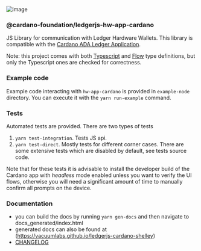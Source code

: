 ![image](https://user-images.githubusercontent.com/837681/53001830-d7c8a600-342b-11e9-9038-e745cc91e543.png)

### @cardano-foundation/ledgerjs-hw-app-cardano

JS Library for communication with Ledger Hardware Wallets.
This library is compatible with the [Cardano ADA Ledger Application](https://github.com/cardano-foundation/ledger-app-cardano).

Note: this project comes with both [Typescript](https://www.typescriptlang.org/) and [Flow](https://flow.org/) type definitions, but only the Typescript ones are checked for correctness.

### Example code

Example code interacting with `hw-app-cardano` is provided in `example-node` directory.
You can execute it with the `yarn run-example` command.

### Tests

Automated tests are provided. There are two types of tests

1. `yarn test-integration`. Tests JS api.
2. `yarn test-direct`. Mostly tests for different corner cases. There are some extensive tests which are disabled by default, see tests source code.

Note that for these tests it is advisable to install the developer build of the Cardano app with _headless_ mode enabled unless you want to verify the UI flows, otherwise you will need a significant amount of time to manually confirm all prompts on the device.

### Documentation

- you can build the docs by running `yarn gen-docs` and then navigate to docs_generated/index.html
- generated docs can also be found at (https://vacuumlabs.github.io/ledgerjs-cardano-shelley)
- [CHANGELOG](CHANGELOG.md)
